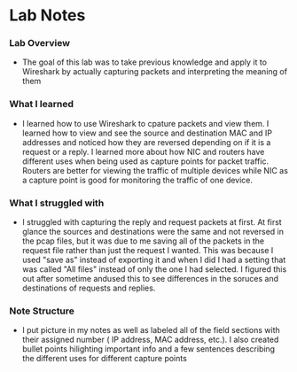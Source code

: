 # Lab Notes

### Lab Overview
- The goal of this lab was to take previous knowledge and apply it to Wireshark by actually capturing packets and interpreting the meaning of them

### What I learned 
- I learned how to use Wireshark to cpature packets and view them. I learned how to view and see the source and destination MAC and IP addresses and noticed how they are reversed depending on if it is a request or a reply. I learned more about how NIC and routers have different uses when being used as capture points for packet traffic. Routers are better for viewing the traffic of multiple devices while NIC as a capture point is good for monitoring the traffic of one device.

### What I struggled with
-  I struggled with capturing the reply and request packets at first. At first glance the sources and destinations were the same and not reversed in the pcap files, but it was due to me saving all of the packets in the request file rather than just the request I wanted. This was because I used "save as" instead of exporting it and when I did I had a setting that was called "All files" instead of only the one I had selected. I figured this out after sometime andused this to see differences in the soruces and destinations of requests and replies.

### Note Structure
- I put picture in my notes as well as labeled all of the field sections with their assigned number ( IP address, MAC address, etc.). I also created bullet points hilighting important info and a few sentences describing the different uses for different capture points
